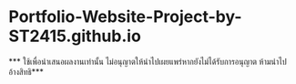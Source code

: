 ﻿# Portfolio-Website-Project-by-ST2415.github.io
*** ใช้เพื่อนำเสนอผลงานเท่านั้น ไม่อนุญาตให้นำไปเผยแพร่หากยังไม่ได้รับการอนุญาต ห้ามนำไปอ้างสิทธิ***
